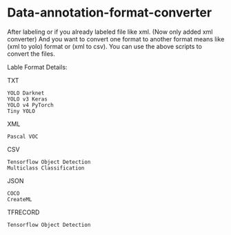 # Data-annotation-format-converter

After labeling or if you already labeled file like xml. (Now only added xml converter)
And you want to convert one format to another format means like (xml to yolo) format or (xml to csv).
You can use the above scripts to convert the files.


Lable Format Details:

TXT

    YOLO Darknet
    YOLO v3 Keras
    YOLO v4 PyTorch
    Tiny YOLO
       
XML
    
    Pascal VOC
   
CSV

    Tensorflow Object Detection
    Multiclass Classification
   
JSON
    
    COCO
    CreateML
   
TFRECORD

    Tensorflow Object Detection
